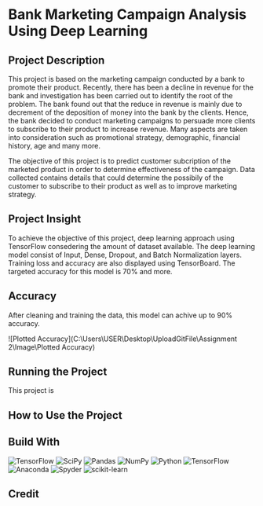 # Bank Marketing Campaign Analysis Using Deep Learning 

## Project Description
This project is based on the marketing campaign conducted by a bank to promote their product. Recently, there has been a decline in revenue for the bank and investigation has been carried out to identify the root of the problem. The bank found out that the reduce in revenue is mainly due to decrement of the deposition of money into the bank by the clients. Hence, the bank decided to conduct marketing campaigns to persuade more clients to subscribe to their product to increase revenue. Many aspects are taken into consideration such as promotional strategy, demographic, financial history, age and many more.

The objective of this project is to predict customer subcription of the marketed product in order to determine effectiveness of the campaign. Data collected contains details that could determine the possibily of the customer to subscribe to their product as well as to improve marketing strategy.

## Project Insight
To achieve the objective of this project, deep learning approach using TensorFlow consedering the amount of dataset available. The deep learning model consist of Input, Dense, Dropout, and Batch Normalization layers. Training loss and accuracy are also displayed using TensorBoard. The targeted accuracy for this model is 70% and more.

## Accuracy
After cleaning and training the data, this model can achive up to 90% accuracy. 

![Plotted Accuracy](C:\Users\USER\Desktop\UploadGitFile\Assignment 2\Image\Plotted Accuracy)


## Running the Project
This project is 

## How to Use the Project





## Build With
 ![TensorFlow](https://img.shields.io/badge/TensorFlow-%23FF6F00.svg?style=for-the-badge&logo=TensorFlow&logoColor=white)
 ![SciPy](https://img.shields.io/badge/SciPy-%230C55A5.svg?style=for-the-badge&logo=scipy&logoColor=%white)
 ![Pandas](https://img.shields.io/badge/pandas-%23150458.svg?style=for-the-badge&logo=pandas&logoColor=white)
 ![NumPy](https://img.shields.io/badge/numpy-%23013243.svg?style=for-the-badge&logo=numpy&logoColor=white)
 ![Python](https://img.shields.io/badge/python-3670A0?style=for-the-badge&logo=python&logoColor=ffdd54)
 ![TensorFlow](https://img.shields.io/badge/TensorFlow-%23FF6F00.svg?style=for-the-badge&logo=TensorFlow&logoColor=white)
 ![Anaconda](https://img.shields.io/badge/Anaconda-%2344A833.svg?style=for-the-badge&logo=anaconda&logoColor=white)
 ![Spyder](https://img.shields.io/badge/Spyder-838485?style=for-the-badge&logo=spyder%20ide&logoColor=maroon)
 ![scikit-learn](https://img.shields.io/badge/scikit--learn-%23F7931E.svg?style=for-the-badge&logo=scikit-learn&logoColor=white)

## Credit
